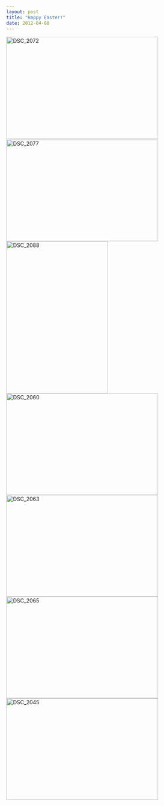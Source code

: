 ```yaml
---
layout: post
title: "Happy Easter!"
date: 2012-04-08
---
```


<p><a href="/thepaladinos/assets/images/DSC_2072.jpg" target="_blank"><img style="background-image: none; border-right-width: 0px; padding-left: 0px; padding-right: 0px; display: inline; border-top-width: 0px; border-bottom-width: 0px; border-left-width: 0px; padding-top: 0px" title="DSC_2072" border="0" alt="DSC_2072" src="/thepaladinos/assets/images/DSC_2072_thumb.jpg" width="404" height="270" /></a><a href="/thepaladinos/assets/images/DSC_2075.jpg" target="_blank">     <br /><img style="background-image: none; border-right-width: 0px; padding-left: 0px; padding-right: 0px; display: inline; border-top-width: 0px; border-bottom-width: 0px; border-left-width: 0px; padding-top: 0px" title="DSC_2077" border="0" alt="DSC_2077" src="/thepaladinos/assets/images/DSC_2077_thumb.jpg" width="404" height="270" /></a>    <br /><a href="/thepaladinos/assets/images/DSC_2088.jpg" target="_blank"><img style="background-image: none; border-bottom: 0px; border-left: 0px; padding-left: 0px; padding-right: 0px; display: inline; border-top: 0px; border-right: 0px; padding-top: 0px" title="DSC_2088" border="0" alt="DSC_2088" src="/thepaladinos/assets/images/DSC_2088_thumb.jpg" width="270" height="404" /></a>    <br /><a href="/thepaladinos/assets/images/DSC_2060.jpg" target="_blank"><img style="background-image: none; border-bottom: 0px; border-left: 0px; margin: 0px; padding-left: 0px; padding-right: 0px; display: inline; border-top: 0px; border-right: 0px; padding-top: 0px" title="DSC_2060" border="0" alt="DSC_2060" src="/thepaladinos/assets/images/DSC_2060_thumb.jpg" width="404" height="270" /></a><a href="/thepaladinos/assets/images/DSC_2063.jpg" target="_blank"><img style="background-image: none; border-bottom: 0px; border-left: 0px; margin: 0px; padding-left: 0px; padding-right: 0px; display: inline; border-top: 0px; border-right: 0px; padding-top: 0px" title="DSC_2063" border="0" alt="DSC_2063" src="/thepaladinos/assets/images/DSC_2063_thumb.jpg" width="404" height="270" /></a><a href="/thepaladinos/assets/images/DSC_2065.jpg" target="_blank"><img style="background-image: none; border-bottom: 0px; border-left: 0px; margin: 0px; padding-left: 0px; padding-right: 0px; display: inline; border-top: 0px; border-right: 0px; padding-top: 0px" title="DSC_2065" border="0" alt="DSC_2065" src="/thepaladinos/assets/images/DSC_2065_thumb.jpg" width="404" height="270" /></a>    <br /><a href="/thepaladinos/assets/images/DSC_2045.jpg" target="_blank"><img style="background-image: none; border-bottom: 0px; border-left: 0px; padding-left: 0px; padding-right: 0px; display: inline; border-top: 0px; border-right: 0px; padding-top: 0px" title="DSC_2045" border="0" alt="DSC_2045" src="/thepaladinos/assets/images/DSC_2045_thumb.jpg" width="404" height="270" /></a></p>
